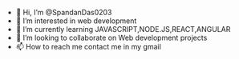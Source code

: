 - 👋 Hi, I’m @SpandanDas0203
- 👀 I’m interested in web development
- 🌱 I’m currently learning JAVASCRIPT,NODE.JS,REACT,ANGULAR
- 💞️ I’m looking to collaborate on Web development projects
- 📫 How to reach me contact me in my gmail

<!---
SpandanDas0203/SpandanDas0203 is a ✨ special ✨ repository because its `README.md` (this file) appears on your GitHub profile.
You can click the Preview link to take a look at your changes.
--->
